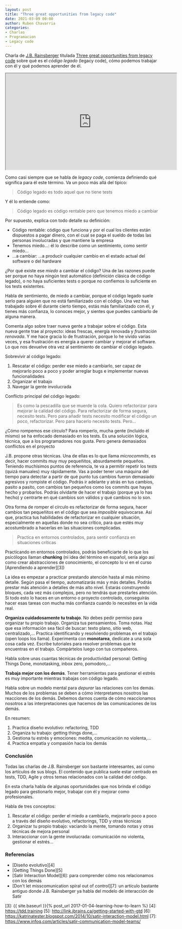 ```yaml
---
layout: post
title: "Three great opportunities from legacy code"
date: 2021-03-09 00:00
author: Ruben Chavarria
categories:
- Charlas
- Programacion
- Legacy code
---
```


Charla de [J.B. Rainsberger][1] titulada [Three great opportunities from legacy code][2]
sobre qué es el *código legado* (legacy code), cómo podemos trabajar con él y
qué podemos aprender de él.

<div style="width: 560px; margin: 0 auto;">
    <iframe width="560" 
            height="315"
            src="https://www.youtube.com/embed/8e9a_b16e7o" 
            allow="accelerometer; autoplay; clipboard-write; encrypted-media; gyroscope; picture-in-picture" 
            allowfullscreen>
    </iframe>
</div>

<!-- more -->

Como casi siempre que se habla de *legacy code*, comienza definiendo qué significa
para él este término. Va un poco más allá del típico:

> Código legado es todo aquel que no tiene tests

Y él lo entiende como:

> Código legado es código rentable pero que tenemos miedo a cambiar

Por supuesto, explica con todo detalle su definición:

- Código rentable: código que funciona y por el cual los clientes están dispuestos
a pagar dinero, con el cual se paga el sueldo de todas las personas involucradas
y que mantiene la empresa
- Tenemos miedo...: él lo describe como un sentimiento, como sentir miedo...
- ...a cambiar: ...a producir cualquier cambio en el estado actual del software
o del hardware
  
¿Por qué existe ese *miedo* a cambiar el código? Una de las razones puede ser 
porque no haya ningún test automático (definición clásica de código legado),
o no haya suficientes tests o porque no confiemos lo suficiente en los tests
existentes.

Habla de sentimiento, de miedo a cambiar, porque el código legado suele serlo para
alguien que no está familiarizado con el código. Una vez has trabajado sobre él
durante cierto tiempo, estás más familiarizado con él, y tienes más confianza,
lo conoces mejor, y sientes que puedes cambiarlo de alguna manera.

Comenta algo sobre traer nueva gente a trabajar sobre el código. Esta nueva gente
trae al proyecto: ideas frescas, energía renovada y *frustración renovada*. Y me
hace gracia lo de frustración, porque lo he vivido varias veces, y esa frustración
es energía a querer cambiar y mejorar el software. Lo que nos devuelve otra vez
al sentimiento de cambiar el código legado.

Sobrevivir al código legado:

1. Rescatar el código: perder ese miedo a cambiarlo, ser capaz de mejorarlo poco
a poco y poder arreglar bugs e implementar nuevas funcionalidades
2. Organizar el trabajo
3. Navegar la gente involucrada

Conflicto principal del código legado:

> Es como la pescadilla que se muerde la cola. Quiero refactorizar para mejorar
> la calidad del código. Para refactorizar de forma segura, necesito tests.
> Pero para añadir tests necesito modificar el código un poco, refactorizar. Pero
> para hacerlo necesito tests. Pero...

¿Cómo rompemos ese círculo? Para romperlo, mucha gente (incluído él mismo) se ha
enfocado demasiado en los tests. Es una solución lógica, técnica, que a los
programadores nos gusta. Pero genera demasiados conflictos en el proyecto

J.B. propone otras técnicas. Una de ellas es lo que llama *microcommits*, es
decir, hacer commits muy muy pequeñitos, absurdamente pequeños. Teniendo muchísimos
puntos de referencia, te va a permitir repetir los tests (quizá manuales) muy
rápidamente. Vas a poder tener una máquina del tiempo para detectar a partir de
qué punto tus cambios fueron demasiado agresivos y rompiste el código. Podrás
ir adelante y atrás en tus cambios, pasito a pasito, con cambios tan pequeños
como los commits que hayas hecho y probarlos. Podrás olvidarte de hacer el trabajo
(porque ya lo has hecho) y centrarte en qué cambios son válidos y qué cambios
no lo son.

Otra forma de romper el círculo es refactorizar de forma segura, hacer cambios
tan pequeñitos en el código que sea *imposible* equivocarse. Así que, practica
tus habilidades de refactorizar en cualquier situación, especialmente en aquellas
donde no sea crítico, para que estés muy acostumbrado a hacerlas en las situaciones
complicadas.

> Practica en entornos controlados, para sentir confianza en situaciones críticas

Practicando en entornos controlados, podrás beneficiarte de lo que los psicólogos
llaman **chunking** (ni idea del término en español, sería algo así como crear
abstracciones de conocimiento, el concepto lo vi en el curso [Aprendiendo a
aprender][3])

La idea es empezar a practicar prestando atención hasta al más mínimo detalle.
Según pasa el tiempo, automatizarás más y más detalles. Podrás prestar más atención
a detalles de más alto nivel. Estarás construyendo bloques, cada vez más complejos,
pero no tendrás que prestarles atención. Si todo esto lo haces en un entorno o
proyecto controlado, conseguirás hacer esas tareas con mucha más confianza cuando
lo necesites en la vida real.

**Organiza cuidadosamente tu trabajo**. No debes pedir permiso para organizar tu
propio trabajo. Organiza tus pensamientos. Toma notas. Haz que esa información
sea fácil de buscar: texto plano, sitio web, centralizado,... Practica
identificando y resolviendo problemas en el trabajo (open loops los llama).
Experimenta con **monotarea**, dedícate a una sola cosa cada vez. Escribe tutoriales
para resolver problemas que te encuentras en el trabajo. Compártelos luego con 
tus compañeros.

Habla sobre unas cuantas técnicas de productividad personal: Getting Things Done,
monotasking, inbox zero, pomodoro,...

**Trabaja mejor con los demás**. Tener herramientas para gestionar el estrés es
muy importante mientras trabajas con código legado.

Habla sobre un modelo mental para *depurar* las relaciones con los demás. Muchos
de los problemas se deben a cómo interpretamos nosotros las reacciones de los
demás. Debemos darnos cuenta de cómo reaccionamos nosotros a las interpretaciones
que hacemos de las comunicaciones de los demás.

En resumen:

1. Practica diseño evolutivo: refactoring, TDD
2. Organiza tu trabajo: getting things done,...
3. Gestiona tu estrés y emociones: medita, comunicación no violenta,...
4. Practica empatía y compasión hacia los demás

### Conclusión

Todas las charlas de J.B. Rainsberger son bastante interesantes, así como los
artículos de sus blogs. El contenido que publica suele estar centrado en tests,
TDD, Agile y otros temas relacionados con la calidad del código.

En esta charla habla de algunas oportunidades que nos brinda el código legado
para gestionarlo mejor, trabajar con él y mejorar como profesionales.

Habla de tres conceptos:

1. Rescatar el código: perder el miedo a cambiarlo, mejorarlo poco a poco a través
del diseño evolutivo, refactorings, TDD y otras técnicas
2. Organizar tu propio trabajo: vaciando la mente, tomando notas y otras técnicas
de mejora personal
3. Interaccionar con la gente involucrada: comunicación no violenta, gestionar
el estrés...

### Referencias

- [Diseño evolutivo][4]
- [Getting Things Done][5]
- [Satir Interaction Model][6]: para comprender cómo nos relacionamos con los demás
- [Don't let misscomunication spiral out of control][7]: un artículo bastante
antiguo donde J.B. Rainsberger ya habla del modelo de interacción de Satir

[1]: https://www.jbrains.ca/
[2]: https://www.youtube.com/watch?v=8e9a_b16e7o
[3]: {{ site.baseurl }}{% post_url 2017-01-04-learning-how-to-learn %}
[4]: https://tdd.training
[5]: http://link.jbrains.ca/getting-started-with-gtd
[6]: https://katrinatester.blogspot.com/2014/10/satir-interaction-model.html
[7]: https://www.infoq.com/articles/satir-communication-model-teams/
